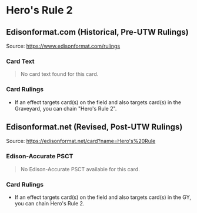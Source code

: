 # Hero's Rule 2

## Edisonformat.com (Historical, Pre-UTW Rulings)

Source: https://www.edisonformat.com/rulings

### Card Text

> No card text found for this card.

### Card Rulings

*   If an effect targets card(s) on the field and also targets card(s) in the Graveyard, you can chain "Hero's Rule 2".

## Edisonformat.net (Revised, Post-UTW Rulings)

Source: https://edisonformat.net/card?name=Hero's%20Rule

### Edison-Accurate PSCT

> No Edison-Accurate PSCT available for this card.

### Card Rulings

*   If an effect targets card(s) on the field and also targets card(s) in the GY, you can chain Hero's Rule 2.
            